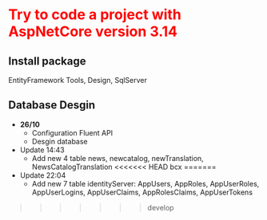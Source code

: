 <h1 style="font-weight: 700; color: red;">Try to code a project with AspNetCore version 3.14</h1>

## Install package
EntityFramework Tools, Design, SqlServer
## Database Desgin 
- <b>26/10</b>
	+ Configuration Fluent API 
	+ Desgin database
- Update 14:43
	+ Add new 4 table news, newcatalog, newTranslation, NewsCatalogTranslation
<<<<<<< HEAD
	bcx
=======
- Update 22:04
	+ Add new 7 table identityServer: AppUsers, AppRoles, AppUserRoles, AppUserLogins, AppUserClaims, AppRolesClaims, AppUserTokens
>>>>>>> develop
